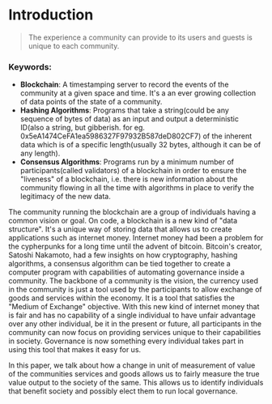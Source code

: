 # Introduction

> The experience a community can provide to its users and guests is unique to each community.

### Keywords:
* **Blockchain**: A timestamping server to record the events of the community at a given space and time. It's a an ever growing collection of data points of the state of a community.
* **Hashing Algorithms**: Programs that take a string(could be any sequence of bytes of data) as an input and output a deterministic ID(also a string, but gibberish. for eg. 0x5eA1474CeFA1ea5986327F97932B587deD802CF7) of the inherent data which is of a specific length(usually 32 bytes, although it can be of any length).
* **Consensus Algorithms**: Programs run by a minimum number of participants(called validators) of a blockchain in order to ensure the "liveness" of a blockchain, i.e. there is new information about the community flowing in all the time with algorithms in place to verify the legitimacy of the new data.

The community running the blockchain are a group of individuals having a common vision or goal. On code, a blockchain is a new kind of "data structure". It's a unique way of storing data that allows us to create applications such as internet money. Internet money had been a problem for the cypherpunks for a long time until the advent of bitcoin. Bitcoin's creator, Satoshi Nakamoto, had a few insights on how cryptography, hashing algorithms, a consensus algorithm can be tied together to create a computer program with capabilities of automating governance inside a community. The backbone of a community is the vision, the currency used in the community is just a tool used by the participants to allow exchange of goods and services within the economy. It is a tool that satisfies the "Medium of Exchange" objective. With this new kind of internet money that is fair and has no capability of a single individual to have unfair advantage over any other individual, be it in the present or future, all participants in the community can now focus on providing services unique to their capabilities in society. Governance is now something every individual takes part in using this tool that makes it easy for us.

In this paper, we talk about how a change in unit of measurement of value of the communities services and goods allows us to fairly measure the true value output to the society of the same. This allows us to identify individuals that benefit society and possibly elect them to run local governance.